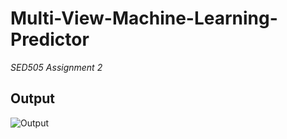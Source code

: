 # Multi-View-Machine-Learning-Predictor
*SED505 Assignment 2*

## Output
![Output](https://i.ibb.co/xD9Z9B2/image.png)
